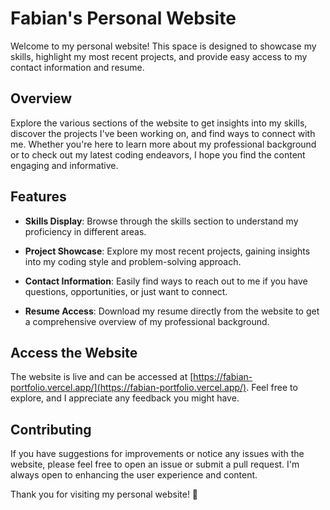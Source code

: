 # Fabian's Personal Website

Welcome to my personal website! This space is designed to showcase my skills, highlight my most recent projects, and provide easy access to my contact information and resume.

## Overview

Explore the various sections of the website to get insights into my skills, discover the projects I've been working on, and find ways to connect with me. Whether you're here to learn more about my professional background or to check out my latest coding endeavors, I hope you find the content engaging and informative.

## Features

- **Skills Display**: Browse through the skills section to understand my proficiency in different areas.
  
- **Project Showcase**: Explore my most recent projects, gaining insights into my coding style and problem-solving approach.

- **Contact Information**: Easily find ways to reach out to me if you have questions, opportunities, or just want to connect.

- **Resume Access**: Download my resume directly from the website to get a comprehensive overview of my professional background.

## Access the Website

The website is live and can be accessed at [https://fabian-portfolio.vercel.app/](https://fabian-portfolio.vercel.app/). Feel free to explore, and I appreciate any feedback you might have.

## Contributing

If you have suggestions for improvements or notice any issues with the website, please feel free to open an issue or submit a pull request. I'm always open to enhancing the user experience and content.

Thank you for visiting my personal website! 🚀
